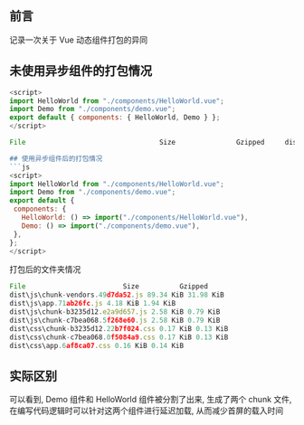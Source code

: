 ## 前言

记录一次关于 Vue 动态组件打包的异同

## 未使用异步组件的打包情况

```js
<script>
import HelloWorld from "./components/HelloWorld.vue";
import Demo from "./components/demo.vue";
export default { components: { HelloWorld, Demo } };
</script>
```

````js
File                                 Size               Gzipped  	dist\\js\\chunk-vendors.3cdd9400.js    89.10 KiB          31.92 KiB 	dist\\js\\app.13046f3b.js              7.08 KiB           1.77 KiB 	dist\\css\\app.1d736950.css            0.51 KiB           0.25 KiB ```

## 使用异步组件后的打包情况
```js
<script>
import HelloWorld from "./components/HelloWorld.vue";
import Demo from "./components/demo.vue";
export default {
 components: {
   HelloWorld: () => import("./components/HelloWorld.vue"),
   Demo: () => import("./components/demo.vue"),
 },
};
</script>


````

打包后的文件夹情况

```js
File                        Size          Gzipped
dist\js\chunk-vendors.49d7da52.js 89.34 KiB 31.98 KiB
dist\js\app.71ab26fc.js 4.18 KiB 1.94 KiB
dist\js\chunk-b3235d12.e2a9d657.js 2.58 KiB 0.79 KiB
dist\js\chunk-c7bea068.5f268e60.js 2.58 KiB 0.79 KiB
dist\css\chunk-b3235d12.22b7f024.css 0.17 KiB 0.13 KiB
dist\css\chunk-c7bea068.0f5084a9.css 0.17 KiB 0.13 KiB
dist\css\app.6af8ca07.css 0.16 KiB 0.14 KiB
```

## 实际区别

可以看到, Demo 组件和 HelloWorld 组件被分割了出来, 生成了两个 chunk 文件, 在编写代码逻辑时可以针对这两个组件进行延迟加载, 从而减少首屏的载入时间
